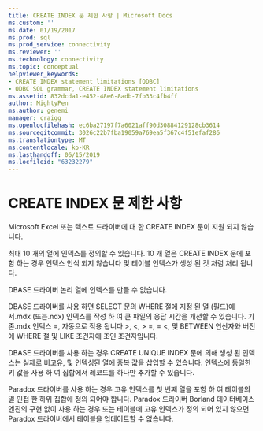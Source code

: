 ```yaml
---
title: CREATE INDEX 문 제한 사항 | Microsoft Docs
ms.custom: ''
ms.date: 01/19/2017
ms.prod: sql
ms.prod_service: connectivity
ms.reviewer: ''
ms.technology: connectivity
ms.topic: conceptual
helpviewer_keywords:
- CREATE INDEX statement limitations [ODBC]
- ODBC SQL grammar, CREATE INDEX statement limitations
ms.assetid: 832dcda1-e452-48e6-8adb-7fb33c4fb4ff
author: MightyPen
ms.author: genemi
manager: craigg
ms.openlocfilehash: ec6ba27197f7a6021aff90d30884129128cb3614
ms.sourcegitcommit: 3026c22b7fba19059a769ea5f367c4f51efaf286
ms.translationtype: MT
ms.contentlocale: ko-KR
ms.lasthandoff: 06/15/2019
ms.locfileid: "63232279"
---
```

# <a name="create-index-statement-limitations"></a>CREATE INDEX 문 제한 사항
Microsoft Excel 또는 텍스트 드라이버에 대 한 CREATE INDEX 문이 지원 되지 않습니다.  
  
 최대 10 개의 열에 인덱스를 정의할 수 있습니다. 10 개 열은 CREATE INDEX 문에 포함 하는 경우 인덱스 인식 되지 않습니다 및 테이블 인덱스가 생성 된 것 처럼 처리 됩니다.  
  
 DBASE 드라이버 논리 열에 인덱스를 만들 수 없습니다.  
  
 DBASE 드라이버를 사용 하면 SELECT 문의 WHERE 절에 지정 된 열 (필드)에서.mdx (또는.ndx) 인덱스를 작성 하 여 큰 파일의 응답 시간을 개선할 수 있습니다. 기존.mdx 인덱스 =, 자동으로 적용 됩니다 >, \<, > =, = <, 및 BETWEEN 연산자와 버전에 WHERE 절 및 LIKE 조건자에 조인 조건자입니다.  
  
 DBASE 드라이버를 사용 하는 경우 CREATE UNIQUE INDEX 문에 의해 생성 된 인덱스는 실제로 비고유, 및 인덱싱된 열에 중복 값을 삽입할 수 있습니다. 인덱스에 동일한 키 값을 사용 하 여 집합에서 레코드를 하나만 추가할 수 있습니다.  
  
 Paradox 드라이버를 사용 하는 경우 고유 인덱스를 첫 번째 열을 포함 하 여 테이블의 열 인접 한 하위 집합에 정의 되어야 합니다. Paradox 드라이버 Borland 데이터베이스 엔진의 구현 없이 사용 하는 경우 또는 테이블에 고유 인덱스가 정의 되어 있지 않으면 Paradox 드라이버에서 테이블을 업데이트할 수 없습니다.
